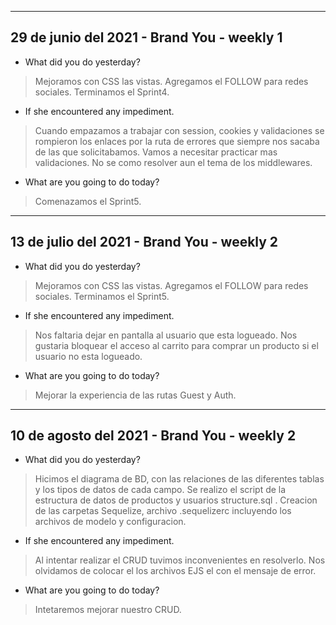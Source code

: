 ---------------------------------------------------------------------------------------------------------------------------------------------
29 de junio del 2021 - Brand You - weekly 1
---------------------------------------------------------------------------------------------------------------------------------------------

- What did you do yesterday?
> Mejoramos con CSS las vistas.
> Agregamos el FOLLOW para redes sociales.
> Terminamos el Sprint4.
 
- If she encountered any impediment.

> Cuando empazamos a trabajar con session, cookies y validaciones se rompieron los enlaces por la ruta de errores que siempre nos sacaba de las que solicitabamos.
> Vamos a necesitar practicar mas validaciones.
> No se como resolver aun el tema de los middlewares.


- What are you going to do today?
> Comenazamos el Sprint5.

---------------------------------------------------------------------------------------------------------------------------------------------
13 de julio del 2021 - Brand You - weekly 2
---------------------------------------------------------------------------------------------------------------------------------------------

- What did you do yesterday?
> Mejoramos con CSS las vistas.
> Agregamos el FOLLOW para redes sociales.
> Terminamos el Sprint5.
 
- If she encountered any impediment.

> Nos faltaria dejar en pantalla al usuario que esta logueado.
> Nos gustaria bloquear el acceso al carrito para comprar un producto si el usuario no esta logueado.

- What are you going to do today?
> Mejorar la experiencia de las rutas Guest y Auth.

---------------------------------------------------------------------------------------------------------------------------------------------
10 de agosto del 2021 - Brand You - weekly 2
---------------------------------------------------------------------------------------------------------------------------------------------

- What did you do yesterday?
> Hicimos el diagrama de BD, con las relaciones de las diferentes tablas y los tipos de datos de cada campo.
> Se realizo el script de la estructura de datos de productos y usuarios structure.sql .
> Creacion de las carpetas Sequelize, archivo .sequelizerc incluyendo los archivos de modelo y configuracion.
 
- If she encountered any impediment.

> Al intentar realizar el CRUD tuvimos inconvenientes en resolverlo.
> Nos olvidamos de colocar el los archivos EJS el <span> con el mensaje de error.

- What are you going to do today?
> Intetaremos mejorar nuestro CRUD.